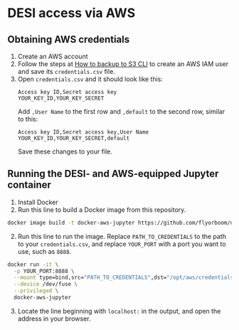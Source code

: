 # DESI access via AWS

## Obtaining AWS credentials 

1. Create an AWS account
2. Follow the steps at [How to backup to S3 CLI](https://aws.amazon.com/getting-started/hands-on/backup-to-s3-cli/)
   to create an AWS IAM user and save its `credentials.csv` file.
3. Open `credentials.csv` and it should look like this:
    ```csv
    Access key ID,Secret access key
    YOUR_KEY_ID,YOUR_KEY_SECRET
    ```
    Add `,User Name` to the first row and `,default` to the second row, similar to this:
    ```csv
    Access key ID,Secret access key,User Name
    YOUR_KEY_ID,YOUR_KEY_SECRET,default
    ```
    Save these changes to your file.

## Running the DESI- and AWS-equipped Jupyter container

1. Install Docker
2. Run this line to build a Docker image from this repository.
```bash
docker image build -t docker-aws-jupyter https://github.com/flyorboom/docker-aws-jupyter.git
```
2. Run this line to run the image. Replace `PATH_TO_CREDENTIALS` to the path to your `credentials.csv`, and replace `YOUR_PORT` with a port you want to use, such as `8888`.
```bash
docker run -it \
  -p YOUR_PORT:8888 \
  --mount type=bind,src="PATH_TO_CREDENTIALS",dst="/opt/aws/credentials.csv",readonly \
  --device /dev/fuse \
  --privileged \
  docker-aws-jupyter
```
3. Locate the line beginning with `localhost:` in the output, and open the address in your browser.

